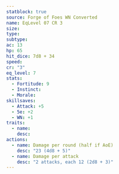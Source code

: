 ```yaml
---
statblock: true
source: Forge of Foes WN Converted
name: EqLevel 07 CR 3
size: 
type: 
subtype: 
ac: 13
hp: 65
hit_dice: 7d8 + 34
speed: 
cr: "3"
eq_level: 7
stats:
  - Fortitude: 9
  - Instinct: 
  - Morale: 
skillsaves:
  - Attack: +5
  - 5e: +2
  - WN: +1
traits:
  - name: 
    desc: 
actions:
  - name: Damage per round (half if AoE)
    desc: "23 (4d8 + 5)"
  - name: Damage per attack
    desc: "2 attacks, each 12 (2d8 + 3)"
---
```

